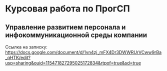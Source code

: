 # Курсовая работа по ПрогСП
## Управление развитием персонала и инфокоммуникационной среды компании
Ссылка на записку: https://docs.google.com/document/d/1vn4zj_mFX4Dr3DWWRUrVCww9rBa_qHTK/edit?usp=sharing&ouid=115471827295025172834&rtpof=true&sd=true
